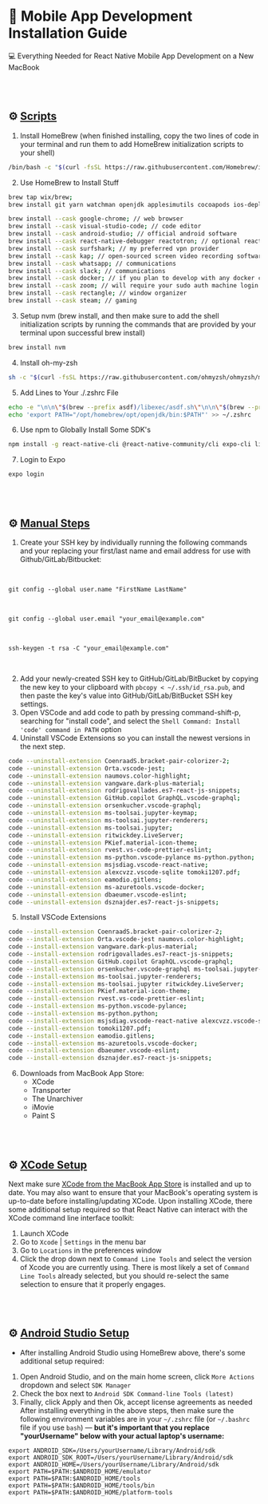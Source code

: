# 📱 Mobile App Development Installation Guide
💻 Everything Needed for React Native Mobile App Development on a New MacBook

<br/>
<br/>

## ⚙️ <u>Scripts</u>

1. Install HomeBrew (when finished installing, copy the two lines of code in your terminal and run them to add HomeBrew initialization scripts to your shell)
```sh
/bin/bash -c "$(curl -fsSL https://raw.githubusercontent.com/Homebrew/install/HEAD/install.sh)"
```

2. Use HomeBrew to Install Stuff
```sh
brew tap wix/brew; 
brew install git yarn watchman openjdk applesimutils cocoapods ios-deploy expo-orbit pyenv hasura-cli postgresql;
```
```sh
brew install --cask google-chrome; // web browser
brew install --cask visual-studio-code; // code editor
brew install --cask android-studio; // official android software
brew install --cask react-native-debugger reactotron; // optional react native toolkits
brew install --cask surfshark; // my preferred vpn provider
brew install --cask kap; // open-sourced screen video recording software
brew install --cask whatsapp; // communications
brew install --cask slack; // communications
brew install --cask docker; // if you plan to develop with any docker containers/images
brew install --cask zoom; // will require your sudo auth machine login credentials
brew install --cask rectangle; // window organizer
brew install --cask steam; // gaming
```

3. Setup nvm (brew install, and then make sure to add the shell initialization scripts by running the commands that are provided by your terminal upon successful brew install)
```sh
brew install nvm
```

4. Install oh-my-zsh
```sh
sh -c "$(curl -fsSL https://raw.githubusercontent.com/ohmyzsh/ohmyzsh/master/tools/install.sh)"
```

5. Add Lines to Your ./.zshrc File
```sh
echo -e "\n\n\"$(brew --prefix asdf)/libexec/asdf.sh\"\n\n\"$(brew --prefix asdf)/etc/bash_completion.d/asdf.bash\" \n\neval "$(/opt/homebrew/bin/brew shellenv)" \n\nsource ~/.nvm/nvm.sh" >> ~/.zshrc;
echo 'export PATH="/opt/homebrew/opt/openjdk/bin:$PATH"' >> ~/.zshrc
```

6. Use npm to Globally Install Some SDK's
```sh
npm install -g react-native-cli @react-native-community/cli expo-cli lint-staged create-expo-app ignite-cli@latest
```

7. Login to Expo
```sh
expo login
```

<br/>
<br/>

## ⚙️ <u>Manual Steps</u>
1. Create your SSH key by individually running the following commands and your replacing your first/last name and email address for use with Github/GitLab/Bitbucket:

<br/>

`git config --global user.name "FirstName LastName"`

<br/>

`git config --global user.email "your_email@example.com"`

<br/>

`ssh-keygen -t rsa -C "your_email@example.com"`

<br/>

2. Add your newly-created SSH key to GitHub/GitLab/BitBucket by copying the new key to your clipboard with `pbcopy < ~/.ssh/id_rsa.pub`, and then paste the key's value into GitHub/GitLab/BitBucket SSH key settings.
3. Open VSCode and add code to path by pressing command-shift-p, searching for "install code", and select the `Shell Command: Install 'code' command in PATH` option
4. Uninstall VSCode Extensions so you can install the newest versions in the next step.
```sh
code --uninstall-extension CoenraadS.bracket-pair-colorizer-2;
code --uninstall-extension Orta.vscode-jest;
code --uninstall-extension naumovs.color-highlight;
code --uninstall-extension vangware.dark-plus-material;
code --uninstall-extension rodrigovallades.es7-react-js-snippets;
code --uninstall-extension GitHub.copilot GraphQL.vscode-graphql;
code --uninstall-extension orsenkucher.vscode-graphql;
code --uninstall-extension ms-toolsai.jupyter-keymap;
code --uninstall-extension ms-toolsai.jupyter-renderers;
code --uninstall-extension ms-toolsai.jupyter;
code --uninstall-extension ritwickdey.LiveServer;
code --uninstall-extension PKief.material-icon-theme;
code --uninstall-extension rvest.vs-code-prettier-eslint;
code --uninstall-extension ms-python.vscode-pylance ms-python.python;
code --uninstall-extension msjsdiag.vscode-react-native;
code --uninstall-extension alexcvzz.vscode-sqlite tomoki1207.pdf;
code --uninstall-extension eamodio.gitlens;
code --uninstall-extension ms-azuretools.vscode-docker;
code --uninstall-extension dbaeumer.vscode-eslint;
code --uninstall-extension dsznajder.es7-react-js-snippets;
```
5. Install VSCode Extensions
```sh
code --install-extension CoenraadS.bracket-pair-colorizer-2;
code --install-extension Orta.vscode-jest naumovs.color-highlight;
code --install-extension vangware.dark-plus-material;
code --install-extension rodrigovallades.es7-react-js-snippets;
code --install-extension GitHub.copilot GraphQL.vscode-graphql;
code --install-extension orsenkucher.vscode-graphql ms-toolsai.jupyter-keymap;
code --install-extension ms-toolsai.jupyter-renderers;
code --install-extension ms-toolsai.jupyter ritwickdey.LiveServer;
code --install-extension PKief.material-icon-theme;
code --install-extension rvest.vs-code-prettier-eslint;
code --install-extension ms-python.vscode-pylance;
code --install-extension ms-python.python;
code --install-extension msjsdiag.vscode-react-native alexcvzz.vscode-sqlite;
code --install-extension tomoki1207.pdf;
code --install-extension eamodio.gitlens;
code --install-extension ms-azuretools.vscode-docker;
code --install-extension dbaeumer.vscode-eslint;
code --install-extension dsznajder.es7-react-js-snippets;
```
6. Downloads from MacBook App Store:
    * XCode
    * Transporter
    * The Unarchiver
    * iMovie
    * Paint S

<br/>
<br/>

## ⚙️ <u>XCode Setup</u>
Next make sure [XCode from the MacBook App Store](https://apps.apple.com/us/app/xcode/id497799835?mt=12) is installed and up to date. You may also want to ensure that your MacBook's operating system is up-to-date before installing/updating XCode. Upon installing XCode, there some additional setup required so that React Native can interact with the XCode command line interface toolkit:
1. Launch XCode
2. Go to `Xcode` | `Settings` in the menu bar
3. Go to `Locations` in the preferences window
4. Click the drop down next to `Command Line Tools` and select the version of Xcode you are currently using. There is most likely a set of `Command Line Tools` already selected, but you should re-select the same selection to ensure that it properly engages.

<br/>
<br/>

## ⚙️ <u>Android Studio Setup</u>
* After installing Android Studio using HomeBrew above, there's some additional setup required:
1. Open Android Studio, and on the main home screen, click `More Actions` dropdown and select `SDK Manager`
2. Check the box next to `Android SDK Command-line Tools (latest)`
3. Finally, click Apply and then Ok, accept license agreements as needed
After installing everything in the above steps, then make sure the following environment variables are in your `~/.zshrc` file (or `~/.bashrc` file if you use `bash`) — **but it's important that you replace "yourUsername" below with your actual laptop's username:**

```
export ANDROID_SDK=/Users/yourUsername/Library/Android/sdk
export ANDROID_SDK_ROOT=/Users/yourUsername/Library/Android/sdk
export ANDROID_HOME=/Users/yourUsername/Library/Android/sdk
export PATH=$PATH:$ANDROID_HOME/emulator
export PATH=$PATH:$ANDROID_HOME/tools
export PATH=$PATH:$ANDROID_HOME/tools/bin
export PATH=$PATH:$ANDROID_HOME/platform-tools
```
